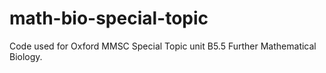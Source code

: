 # math-bio-special-topic
Code used for Oxford MMSC Special Topic unit B5.5 Further Mathematical Biology.
